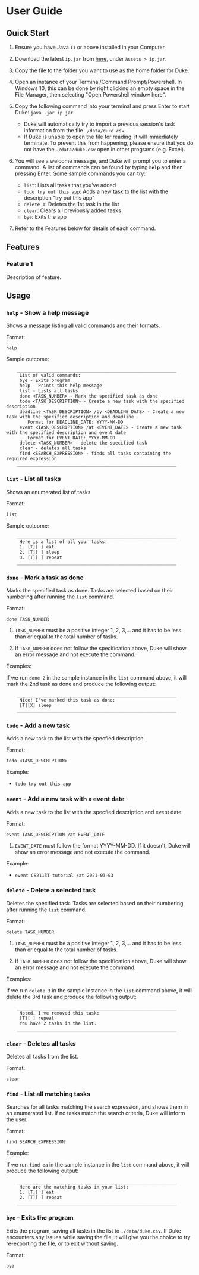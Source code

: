 # User Guide

## Quick Start

1. Ensure you have Java `11` or above installed in your Computer.

2. Download the latest `ip.jar` from [here](https://github.com/brandonfoong/ip/releases/), under `Assets > ip.jar`.

3. Copy the file to the folder you want to use as the home folder for Duke.

4. Open an instance of your Terminal/Command Prompt/Powershell. In Windows 10, this can be done by right clicking an empty space in the File Manager, then selecting "Open Powershell window here".

5. Copy the following command into your terminal and press Enter to start Duke: `java -jar ip.jar`
    - Duke will automatically try to import a previous session's task information from the file `./data/duke.csv`.
    - If Duke is unable to open the file for reading, it will immediately terminate. To prevent this from happening, please ensure that you do not have the `./data/duke.csv` open in other programs (e.g. Excel).

6. You will see a welcome message, and Duke will prompt you to enter a command. A list of commands can be found by typing **`help`** and then pressing Enter. Some sample commands you can try:
    - `list`: Lists all tasks that you've added
    - `todo try out this app`: Adds a new task to the list with the description "try out this app"
    - `delete 1`: Deletes the 1st task in the list
    - `clear`: Clears all previously added tasks
    - `bye`: Exits the app

7. Refer to the Features below for details of each command.

## Features 

### Feature 1 
Description of feature.

## Usage

### `help` - Show a help message

Shows a message listing all valid commands and their formats.

Format: 

`help`

Sample outcome:

```	
    ____________________________________________________________
	 List of valid commands:
	 bye - Exits program
	 help - Prints this help message
	 list - Lists all tasks
	 done <TASK_NUMBER> - Mark the specified task as done
	 todo <TASK_DESCRIPTION> - Create a new task with the specified description
	 deadline <TASK_DESCRIPTION> /by <DEADLINE_DATE> - Create a new task with the specified description and deadline
		Format for DEADLINE_DATE: YYYY-MM-DD
	 event <TASK_DESCRIPTION> /at <EVENT_DATE> - Create a new task with the specified description and event date
		Format for EVENT_DATE: YYYY-MM-DD
	 delete <TASK_NUMBER> - delete the specified task
	 clear - deletes all tasks
	 find <SEARCH_EXPRESSION> - finds all tasks containing the required expression
	____________________________________________________________
```

### `list` - List all tasks

Shows an enumerated list of tasks

Format: 

`list`

Sample outcome:

```	
	____________________________________________________________
	 Here is a list of all your tasks:
	 1. [T][ ] eat
	 2. [T][ ] sleep
	 3. [T][ ] repeat
	____________________________________________________________
```

### `done` - Mark a task as done

Marks the specified task as done. Tasks are selected based on their numbering after running the `list` command.

Format: 

`done TASK_NUMBER`

1. `TASK_NUMBER` must be a positive integer 1, 2, 3,... and it has to be less than or equal to the total number of tasks.

2. If `TASK_NUMBER` does not follow the specification above, Duke will show an error message and not execute the command.

Examples:

If we run `done 2` in the sample instance in the `list` command above, it will mark the 2nd task as done and produce the following output:

```	
	____________________________________________________________
	 Nice! I've marked this task as done:
	 [T][X] sleep
	____________________________________________________________
```

### `todo` - Add a new task

Adds a new task to the list with the specfied description.

Format: 

`todo <TASK_DESCRIPTION>`

Example:
- `todo try out this app`

### `event` - Add a new task with a event date

Adds a new task to the list with the specfied description and event date.

Format: 

`event TASK_DESCRIPTION /at EVENT_DATE`

1. `EVENT_DATE` must follow the format YYYY-MM-DD. If it doesn't, Duke will show an error message and not execute the command.

Example:
- `event CS2113T tutorial /at 2021-03-03`

### `delete` - Delete a selected task

Deletes the specified task. Tasks are selected based on their numbering after running the `list` command.

Format: 

`delete TASK_NUMBER`

1. `TASK_NUMBER` must be a positive integer 1, 2, 3,... and it has to be less than or equal to the total number of tasks.

2. If `TASK_NUMBER` does not follow the specification above, Duke will show an error message and not execute the command.

Examples:

If we run `delete 3` in the sample instance in the `list` command above, it will delete the 3rd task and produce the following output:

```
    ____________________________________________________________
	 Noted. I've removed this task:
	 [T][ ] repeat
	 You have 2 tasks in the list.
	____________________________________________________________
```
### `clear` - Deletes all tasks

Deletes all tasks from the list.

Format: 

`clear`

### `find` - List all matching tasks

Searches for all tasks matching the search expression, and shows them in an enumerated list. If no tasks match the search criteria, Duke will inform the user.

Format: 

`find SEARCH_EXPRESSION`

Example:

If we run `find ea` in the sample instance in the `list` command above, it will produce the following output:

```	
	____________________________________________________________
	 Here are the matching tasks in your list:
	 1. [T][ ] eat
	 2. [T][ ] repeat
	____________________________________________________________
```

### `bye` - Exits the program

Exits the program, saving all tasks in the list to `./data/duke.csv`. If Duke encounters any issues while saving the file, it will give you the choice to try re-exporting the file, or to exit without saving.

Format:

`bye`